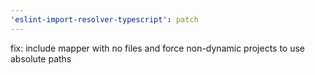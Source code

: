 ```yaml
---
'eslint-import-resolver-typescript': patch
---
```


fix: include mapper with no files and force non-dynamic projects to use absolute paths
